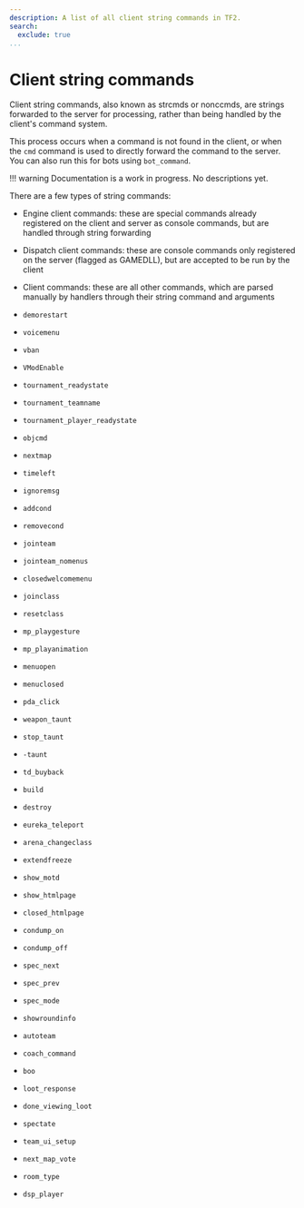 ```yaml
---
description: A list of all client string commands in TF2.
search:
  exclude: true
...
```


# Client string commands

Client string commands, also known as strcmds or nonccmds, are strings forwarded to the server for processing, rather than being handled by the client's command system.

This process occurs when a command is not found in the client, or when the `cmd` command is used to directly forward the command to the server. You can also run this for bots using `bot_command`.

!!! warning
    Documentation is a work in progress. No descriptions yet.

There are a few types of string commands:

* Engine client commands: these are special commands already registered on the client and server as console commands, but are handled through string forwarding
* Dispatch client commands: these are console commands only registered on the server (flagged as GAMEDLL), but are accepted to be run by the client
* Client commands: these are all other commands, which are parsed manually by handlers through their string command and arguments

* `demorestart`
* `voicemenu`
* `vban`
* `VModEnable`
* `tournament_readystate`
* `tournament_teamname`
* `tournament_player_readystate`
* `objcmd`
* `nextmap`
* `timeleft`
* `ignoremsg`
* `addcond`
* `removecond`
* `jointeam`
* `jointeam_nomenus`
* `closedwelcomemenu`
* `joinclass`
* `resetclass`
* `mp_playgesture`
* `mp_playanimation`
* `menuopen`
* `menuclosed`
* `pda_click`
* `weapon_taunt`
* `stop_taunt`
* `-taunt`
* `td_buyback`
* `build`
* `destroy`
* `eureka_teleport`
* `arena_changeclass`
* `extendfreeze`
* `show_motd`
* `show_htmlpage`
* `closed_htmlpage`
* `condump_on`
* `condump_off`
* `spec_next`
* `spec_prev`
* `spec_mode`
* `showroundinfo`
* `autoteam`
* `coach_command`
* `boo`
* `loot_response`
* `done_viewing_loot`
* `spectate`
* `team_ui_setup`
* `next_map_vote`
* `room_type`
* `dsp_player`
